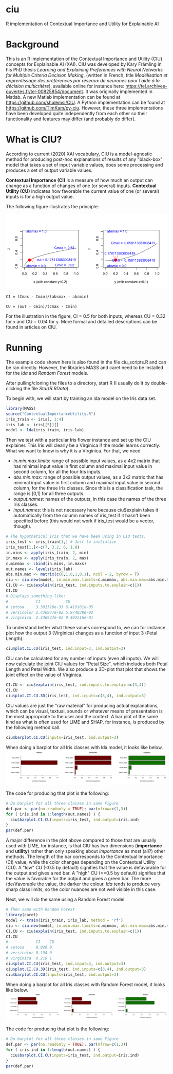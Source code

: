 # ciu
R implementation of Contextual Importance and Utility for Explainable AI

# Background

This is an R implementation of the Contextual Importance and Utility (CIU) concepts for Explainable AI (XAI). CIU was developed by Kary Främling in his PhD thesis *Learning and Explaining Preferences with Neural Networks for Multiple Criteria Decision Making*, (written in French, title *Modélisation et apprentissage des préférences par réseaux de neurones pour l'aide à la décision multicritère*), available online for instance here: https://tel.archives-ouvertes.fr/tel-00825854/document. It was originally implemented in Matlab. A new Matlab implementation can be found at https://github.com/shulemsi/CIU. A Python implementation can be found at https://github.com/TimKam/py-ciu. However, these three implementations have been developed quite independently from each other so their functionality and features may differ (and probably do differ). 

# What is CIU?

According to current (2020) XAI vocabulary, CIU is a model-agnostic method for producing post-hoc explanations of results of any "black-box" model that takes a set of input variable values, does some processing and produces a set of output variable values. 

**Contextual Importance (CI)** is a measure of how much an output can change as a function of changes of one (or several) inputs.
**Contextual Utility (CU)** indicates how favorable the current value of one (or several) inputs is for a high output value. 

The following figure illustrates the principle: 

![Illustration of CIU](/Figures/CIU_illustration.png)

``CI = (Cmax - Cmin)/(absmax - absmin)``

``CU = (out - Cmin)/(Cmax - Cmin)``

For the illustration in the figure, CI = 0.5 for both inputs, whereas CU = 0.32 for ``x`` and CU = 0.04 for ``y``. More formal and detailed descriptions can be found in articles on CIU. 

# Running

The example code shown here is also found in the file ciu_scripts.R and can be ran directly. However, the libraries MASS and caret need to be installed for the *lda* and *Random Forest* models. 

After pulling/cloning the files to a directory, start R (I usually do it by double-clicking the file *StartR.RData*). 

To begin with, we will start by training an lda model on the Iris data set. 

``` r
library(MASS)
source("ContextualImportanceUtility.R")
iris_train <- iris[, 1:4]
iris_lab <- iris[[5]][]
model <- lda(iris_train, iris_lab)
```

Then we test with a particular Iris flower instance and set up the CIU explainer. This Iris will clearly be a Virginica if the model learns correctly. What we want to know is why it is a Virginica. For that, we need 
* *in.min.max.limits*: range of possible input values, as a 4x2 matrix that has minimal input value in first column and maximal input value in second column, for all the four Iris inputs.
* *abs.min.max*: range of possible output values, as a 3x2 matrix that has minimal input value in first column and maximal input value in second column, for the three Iris classes. Since this is a classification task, the range is [0,1] for all three outputs. 
* *output.names*: names of the outputs, in this case the names of the three Iris classes.
* *input.names*: this is not necessary here because ciu$explain takes it automatically from the column names of iris_test if it hasn't been specified before (this would not work if iris_test would be a vector, though). 

``` r
# The hypothetical Iris that we have been using in CIU tests.
iris_test <- iris_train[1,] # Just to initialize
iris_test[1,]<-c(7, 3.2, 6, 1.8)
in.mins <- apply(iris_train, 2, min)
in.maxs <- apply(iris_train, 2, max)
c.minmax <- cbind(in.mins, in.maxs)
out.names <- levels(iris_lab)
abs.min.max <- matrix(c(0,1,0,1,0,1), ncol = 2, byrow = T)
ciu <- ciu.new(model, in.min.max.limits=c.minmax, abs.min.max=abs.min.max, output.names=out.names)
CI.CU <- ciu$explain(iris_test, ind.inputs.to.explain=c(1))
CI.CU
# Displays something like:
#            CI           CU
# setosa     3.301310e-33 6.419101e-05
# versicolor 2.436947e-02 5.974838e-02
# virginica  2.436947e-02 9.402516e-01
```

To understand better what these values correspond to, we can for instance plot how the output 3 (Virginica) changes as a function of input 3 (Petal Length).

``` r
ciu$plot.CI.CU(iris_test, ind.input=3, ind.output=3)
```
CIU can be calculated for any number of inputs (even all inputs). We will now calculate the joint CIU values for "Petal Size", which includes both Petal Length and Petal Width. We also produce a 3D-plot that plot that shows the joint effect on the value of Virginica.
``` r
CI.CU <- ciu$explain(iris_test, ind.inputs.to.explain=c(3,4))
CI.CU
ciu$plot.CI.CU.3D(iris_test, ind.inputs=c(3,4), ind.output=3)
```
CIU values are just the "raw material" for producing actual explanations, which can be visual, textual, sounds or whatever means of presentation is the most appropriate to the user and the context. A bar plot of the same kind as what is often used for LIME and SHAP, for instance, is produced by the following method call. 
``` r
ciu$barplot.CI.CU(inputs=iris_test, ind.output=3)
```

When doing a barplot for all Iris classes with lda model, it looks like below. 
![Random Forest barplots for Iris](/Figures/lda_ciu_barplot.png)

The code for producing that plot is the following: 
``` r
# Do barplot for all three classes in same Figure
def.par <- par(no.readonly = TRUE); par(mfrow=c(1,3))
for ( iris.ind in 1:length(out.names) ) {
  ciu$barplot.CI.CU(inputs=iris_test, ind.output=iris.ind)
}
par(def.par)
```

A major difference in the plot above compared to those that are usually used with LIME, for instance, is that CIU has two dimensions (**importance** and **utility**) rather than only speaking about *importance* as most (all?) other methods. The length of the bar corresponds to the Contextual Importance (CI) value, while the color changes depending on the Contextual Utility (CU). A "low" CU (<0.5 by default) signifies that the value is defavorable for the output and gives a red bar. A "high" CU (>=0.5 by default) signifies that the value is favorable for the output and gives a green bar. The more (de/)favorable the value, the darker the colour. *lda* tends to produce very sharp class limits, so the color nuances are not well visible in this case. 

Next, we will do the same using a Random Forest model. 
``` r
# Then same with Random Forest
library(caret)
model <- train(iris_train, iris_lab, method = 'rf')
ciu <- ciu.new(model, in.min.max.limits=c.minmax, abs.min.max=abs.min.max, output.names=out.names)
CI.CU <- ciu$explain(iris_test, ind.inputs.to.explain=c(1))
CI.CU
#            CI    CU
# setosa     0.026 0 
# versicolor 0.194 0 
# virginica  0.218 1 
ciu$plot.CI.CU(iris_test, ind.input=3, ind.output=3)
ciu$plot.CI.CU.3D(iris_test, ind.inputs=c(3,4), ind.output=3)
ciu$barplot.CI.CU(inputs=iris_test, ind.output=3)

```
When doing a barplot for all Iris classes with Random Forest model, it looks like below. 
![Random Forest barplots for Iris](/Figures/rf_ciu_barplot.png)

The code for producing that plot is the following: 
``` r
# Do barplot for all three classes in same Figure
def.par <- par(no.readonly = TRUE); par(mfrow=c(1,3))
for ( iris.ind in 1:length(out.names) ) {
  ciu$barplot.CI.CU(inputs=iris_test, ind.output=iris.ind)
}
par(def.par)
```

